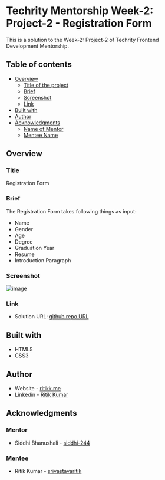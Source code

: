 # Techrity Mentorship Week-2: Project-2 - Registration Form

This is a solution to the Week-2: Project-2 of Techrity Frontend Development Mentorship. 

## Table of contents

- [Overview](#overview)
  - [Title of the project](#title)
  - [Brief](#brief)
  - [Screenshot](#screenshot)
  - [Link](#link)
- [Built with](#built-with)
- [Author](#author)
- [Acknowledgments](#acknowledgments)
   - [Name of Mentor](#mentor)
   - [Mentee Name](#mentee)

## Overview

### Title
Registration Form

### Brief

The Registration Form takes following things as input:

- Name
- Gender
- Age
- Degree
- Graduation Year
- Resume
- Introduction Paragraph

### Screenshot

![image](https://user-images.githubusercontent.com/78131705/188559933-a16faade-3c1a-4d04-b176-ffcb3a7a56bf.png)

### Link

- Solution URL: [github repo URL](https://github.com/srivastavaritik/techrity-)

## Built with

- HTML5 
- CSS3

## Author

- Website - [ritikk.me](https://ritikk.me/)
- Linkedin - [Ritik Kumar](https://www.linkedin.com/in/ritik-kumar-3bb19a175/)

## Acknowledgments

### Mentor
- Siddhi Bhanushali - [siddhi-244](https://github.com/siddhi-244)

### Mentee
- Ritik Kumar - [srivastavaritik](https://github.com/srivastavaritik)
